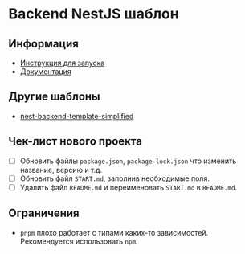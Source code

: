 # Backend NestJS шаблон

## Информация

* [Инструкция для запуска](./START.md)
* [Документация](./docs/index.md)

## Другие шаблоны
* [nest-backend-template-simplified](https://github.com/siranweb/nest-backend-template-simplified)

## Чек-лист нового проекта
* [ ] Обновить файлы `package.json`, `package-lock.json` что изменить название, версию и т.д.
* [ ] Обновить файл `START.md`, заполнив необходимые поля.
* [ ] Удалить файл `README.md` и переименовать `START.md` в `README.md`.

## Ограничения
* `pnpm` плохо работает с типами каких-то зависимостей. Рекомендуется использовать `npm`.
